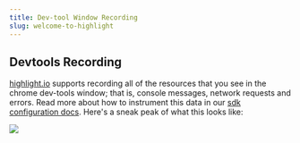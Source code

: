 ```yaml
---
title: Dev-tool Window Recording
slug: welcome-to-highlight
---
```


## Devtools Recording

[highlight.io](https://highlight.io) supports recording all of the resources that you see in the chrome dev-tools window; that is, console messages, network requests and errors. Read more about how to instrument this data in our [sdk configuration docs](../../../getting-started/3_client-sdk/replay-configuration/1_overview.md). Here's a sneak peak of what this looks like:

![](/images/devtools.png)

